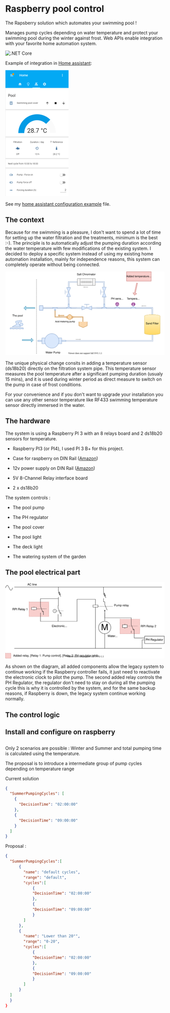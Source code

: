 # Raspberry pool control

The Rapsberry solution which automates your swimming pool !

Manages pump cycles depending on water temperature and protect your swimming pool during the winter against frost.
Web APIs enable integration with your favorite home automation system.

![.NET Core](https://github.com/bluewaterwise/poolcontrol/workflows/.NET%20Core/badge.svg)

Example of integration in [Home assistant](https://www.home-assistant.io/):

![Home assistant integration](doc/medias/home-assistant-screenshot.png)

See my [home assistant configuration example](doc/home-assistant-integration.md) file.


## The context

Because for me swimming is a pleasure, I don't want to spend a lot of time for setting up the water filtration and the treatments, minimum is the best :-).
The principle is to automatically adjust the pumping duration according the water temperature with few modifications of the existing system.
I decided to deploy a specific system instead of using my existing home automation installation, mainly for independence reasons, this system can completely operate without being connected.

![Physical system](doc/medias/swimming-pool-installation.svg)

The unique physical change consits in adding a temperature sensor (ds18b20) directly on the filtration system pipe. This temperature sensor measures the pool temperature after a significant pumping duration (usualy 15 mins), and it is used during winter period as direct measure to switch on the pump in case of frost conditions.

For your convenience and if you don't want to upgrade your installation you can use any other sensor temperature like RF433 swimming temperature sensor directly immersed in the water.

## The hardware

The system is using a Raspberry PI 3 with an 8 relays board and 2 ds18b20 sensors for temperature.

* Raspberry PI3 (or PI4), I used PI 3 B+ for this project.

* Case for raspberry on DIN Rail ([Amazon](https://www.amazon.com/GeeekPi-Case-Raspberry-Pi4-Rail/dp/B083916S3S/ref=sr_1_2?dchild=1&keywords=raspberry+din+rail+case&qid=1601238952&sr=8-2))

* 12v power supply on DIN Rail ([Amazon](https://www.amazon.com/MEAN-WELL-DR-15-5-DIN-Rail-Supply/dp/B005T6L33I/ref=sr_1_10?dchild=1&keywords=raspberry+pi+12v+power+supply+din+rail&qid=1601239065&sr=8-10))

* 5V 8-Channel Relay interface board

* 2 x ds18b20

The system controls : 

* The pool pump

* The PH regulator

* The pool cover

* The pool light

* The deck light

* The watering system of the garden

## The pool electrical part

![Physical system](doc/medias/electric-wire.svg)

As shown on the diagram, all added components allow the legacy system to continue working if the Raspberry controller fails, it just need to reactivate the electronic clock to pilot the pump.
The second added relay controls the PH Regulator, the regulator don't need to stay on during all the pumping cycle this is why it is controlled by the system, and for the same backup reasons, if Raspberry is down, the legacy system continue working normally.

## The control logic

## Install and configure on raspberry

## 


Only 2 scenarios are possible : Winter and Summer and total pumping time is calculated using the temperature.

The proposal is to introduce a intermediate group of pump cycles depending on temperature range

Current solution
```json
{
  "SummerPumpingCycles": [
    {
      "DecisionTime": "02:00:00"
    },
    {
      "DecisionTime": "09:00:00"
    }
  ]
}

```


Proposal :
```json
{
  "SummerPumpingCycles":[
      {
        "name": "default cycles",
        "range": "default",
        "cycles":[
            {
            "DecisionTime": "02:00:00"
            },
            {
            "DecisionTime": "09:00:00"
            }
        ]
      },
      {
        "name": "Lower than 20°",
        "range": "0-20",
        "cycles":[
            {
            "DecisionTime": "02:00:00"
            },
            {
            "DecisionTime": "09:00:00"
            }
        ]
      }
  ]
  }
}
```
